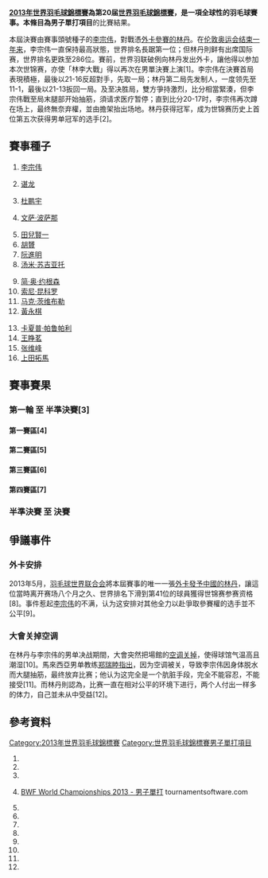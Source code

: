 **[2013年世界羽毛球錦標賽](https://zh.wikipedia.org/wiki/2013年世界羽毛球錦標賽 "wikilink")**為第20届[世界羽毛球錦標賽](https://zh.wikipedia.org/wiki/世界羽毛球錦標賽 "wikilink")，是一項全球性的羽毛球賽事。本條目為**男子單打項目**的比賽結果。

本屆決賽由賽事頭號種子的[李宗伟](../Page/李宗伟.md "wikilink")，對戰憑[外卡參賽的](https://zh.wikipedia.org/wiki/外卡 "wikilink")[林丹](../Page/林丹.md "wikilink")。在[伦敦奥运会结束一年来](https://zh.wikipedia.org/wiki/伦敦奥运会 "wikilink")，李宗伟一直保持最高狀態，世界排名長踞第一位；但林丹則鲜有出席国际赛，世界排名更跌至286位。賽前，世界羽联破例向林丹发出外卡，讓他得以参加本次世锦赛，亦使「林李大戰」得以再次在男單決賽上演\[1\]。李宗伟在決賽首局表現積極，最後以21-16反超對手，先取一局；林丹第二局先发制人，一度领先至11-1，最後以21-13扳回一局。及至决胜局，雙方爭持激烈，比分相當緊湊，但李宗伟戰至局末腿部开始抽筋，須请求医疗暂停；直到比分20-17时，李宗伟再次蹲在场上，最终無奈弃權，並由擔架抬出场地。林丹获得冠军，成为世锦赛历史上首位第五次获得男单冠军的选手\[2\]。

## 賽事種子

1.  [李宗伟](../Page/李宗伟.md "wikilink")

2.  [谌龙](../Page/谌龙.md "wikilink")

3.  [杜鹏宇](../Page/杜鹏宇.md "wikilink")

4.  [文萨·波萨那](../Page/文萨·波萨那.md "wikilink")

<!-- end list -->

5.   [田兒賢一](../Page/田兒賢一.md "wikilink")
6.   [胡贇](../Page/胡贇.md "wikilink")
7.   [阮進明](../Page/阮進明.md "wikilink")
8.   [汤米·苏吉亚托](../Page/汤米·苏吉亚托.md "wikilink")

<!-- end list -->

9.   [简·奥·约根森](../Page/简·奥·约根森.md "wikilink")
10.  [索尼·昆科罗](../Page/索尼·昆科罗.md "wikilink")
11.  [马克·茨维布勒](../Page/马克·茨维布勒.md "wikilink")
12.  [黃永棋](../Page/黃永棋.md "wikilink")

<!-- end list -->

13.  [卡夏普·帕鲁帕利](../Page/卡夏普·帕鲁帕利.md "wikilink")
14.  [王睁茗](../Page/王睁茗.md "wikilink")
15.  [张维峰](https://zh.wikipedia.org/wiki/张维峰 "wikilink")
16.  [上田拓馬](../Page/上田拓馬.md "wikilink")

## 賽事賽果

### 第一輪 至 半準決賽\[3\]

#### 第一賽區\[4\]

#### 第二賽區\[5\]

#### 第三賽區\[6\]

#### 第四賽區\[7\]

### 半準決賽 至 決賽

## 爭議事件

### 外卡安排

2013年5月，[羽毛球世界联合会](../Page/羽毛球世界联合会.md "wikilink")將本屆賽事的唯一一張[外卡發予中國的](https://zh.wikipedia.org/wiki/外卡 "wikilink")[林丹](../Page/林丹.md "wikilink")，讓這位當時离开赛场八个月之久、世界排名下滑到第41位的球員獲得世锦赛参赛资格\[8\]。事件惹起[李宗伟](../Page/李宗伟.md "wikilink")的不满，认为这安排对其他全力以赴爭取參賽權的选手並不公平\[9\]。

### 大會关掉空调

在林丹与李宗伟的男单决战期間，大會突然把場館的[空调关掉](https://zh.wikipedia.org/wiki/空调 "wikilink")，使得球馆气温高且潮湿\[10\]。馬來西亞男单教练[郑瑞睦指出](https://zh.wikipedia.org/wiki/郑瑞睦 "wikilink")，因为空调被关，导致李宗伟因身体脱水而大腿抽筋，最终放弃比赛；他认为这完全是一个肮脏手段，完全不能容忍，不能接受\[11\]。而林丹則認為，比赛一直在相对公平的环境下进行，两个人付出一样多的体力，自己並未从中受益\[12\]。

## 參考資料

[Category:2013年世界羽毛球錦標賽](https://zh.wikipedia.org/wiki/Category:2013年世界羽毛球錦標賽 "wikilink") [Category:世界羽毛球錦標賽男子單打項目](https://zh.wikipedia.org/wiki/Category:世界羽毛球錦標賽男子單打項目 "wikilink")

1.

2.

3.

4.  [BWF World Championships 2013 - 男子單打](http://bwf.tournamentsoftware.com/sport/draw.aspx?id=0E4CD385-F662-4AF4-98EB-6F5383FB346A&draw=12) tournamentsoftware.com

5.
6.
7.
8.

9.

10.

11.

12.